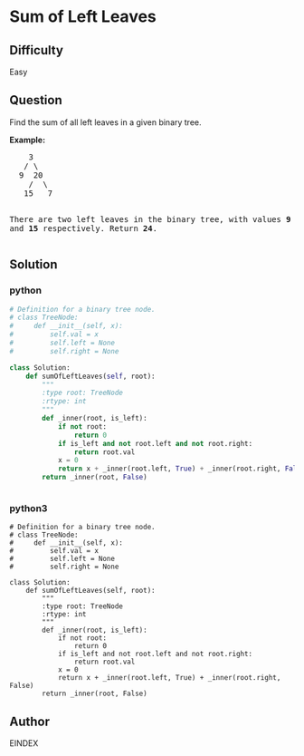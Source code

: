 # Sum of Left Leaves

## Difficulty
Easy

## Question
<p>Find the sum of all left leaves in a given binary tree.</p>

<p><b>Example:</b>
<pre>
    3
   / \
  9  20
    /  \
   15   7

There are two left leaves in the binary tree, with values <b>9</b> and <b>15</b> respectively. Return <b>24</b>.
</pre>
</p>

## Solution
### python
```python
# Definition for a binary tree node.
# class TreeNode:
#     def __init__(self, x):
#         self.val = x
#         self.left = None
#         self.right = None

class Solution:
    def sumOfLeftLeaves(self, root):
        """
        :type root: TreeNode
        :rtype: int
        """
        def _inner(root, is_left):
            if not root:
                return 0
            if is_left and not root.left and not root.right:
                return root.val
            x = 0
            return x + _inner(root.left, True) + _inner(root.right, False)
        return _inner(root, False)



```
### python3
```python3
# Definition for a binary tree node.
# class TreeNode:
#     def __init__(self, x):
#         self.val = x
#         self.left = None
#         self.right = None

class Solution:
    def sumOfLeftLeaves(self, root):
        """
        :type root: TreeNode
        :rtype: int
        """
        def _inner(root, is_left):
            if not root:
                return 0
            if is_left and not root.left and not root.right:
                return root.val
            x = 0
            return x + _inner(root.left, True) + _inner(root.right, False)
        return _inner(root, False)

```

## Author
EINDEX